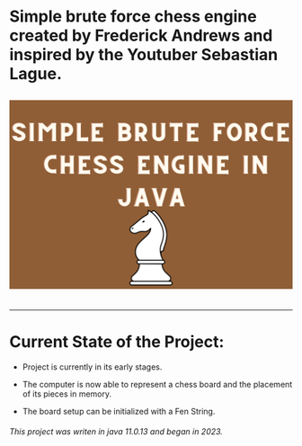 # Simple brute force chess engine created by Frederick Andrews and inspired by the Youtuber Sebastian Lague.

<div align="center"style="font-size:30px;">

![Readme Art](/Assets/READMEart.png "Readme art")

</div>

---

# Current State of the Project:

- Project is currently in its early stages.

- The computer is now able to represent a chess board and the placement of its pieces in memory.

- The board setup can be initialized with a Fen String.

###### This project was writen in java 11.0.13 and began in 2023.
